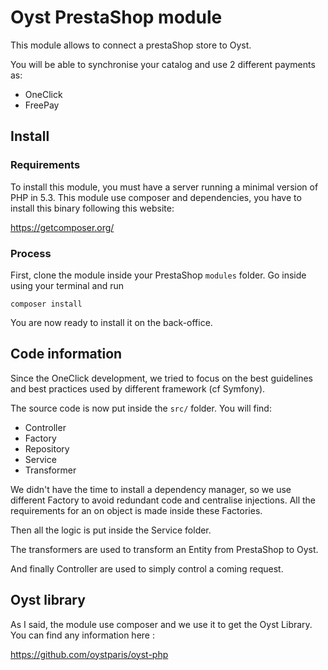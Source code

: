 # Oyst PrestaShop module

This module allows to connect a prestaShop store to Oyst.

You will be able to synchronise your catalog and use 2 different payments as:
 - OneClick
 - FreePay
 
## Install

### Requirements

To install this module, you must have a server running a minimal version of PHP in 5.3.
This module use composer and dependencies, you have to install this binary following this website:

https://getcomposer.org/

### Process

First, clone the module inside your PrestaShop `modules` folder. Go inside using your terminal and run

`composer install`

You are now ready to install it on the back-office.

## Code information

Since the OneClick development, we tried to focus on the best guidelines and best practices used by different framework (cf Symfony).

The source code is now put inside the `src/` folder. You will find:
 - Controller
 - Factory
 - Repository
 - Service
 - Transformer

We didn't have the time to install a dependency manager, so we use different Factory to avoid redundant code and centralise
injections. All the requirements for an on object is made inside these Factories.


Then all the logic is put inside the Service folder.

The transformers are used to transform an Entity from PrestaShop to Oyst.

And finally Controller are used to simply control a coming request.

## Oyst library

As I said, the module use composer and we use it to get the Oyst Library.
You can find any information here : 

https://github.com/oystparis/oyst-php

